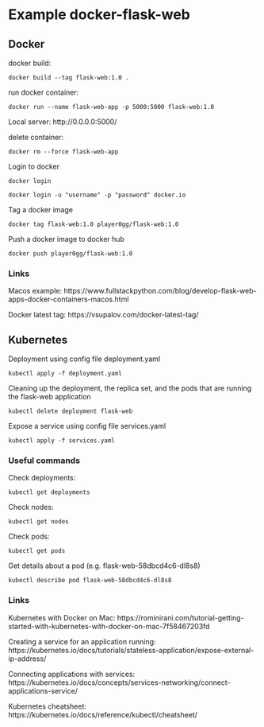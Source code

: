 # Example docker-flask-web

<h2>Docker</h2>

<p>docker build:</p>
<pre><code>docker build --tag flask-web:1.0 .</code></pre>

<p>run docker container:</p>
<pre><code>docker run --name flask-web-app -p 5000:5000 flask-web:1.0</code></pre>
<p>Local server: http://0.0.0.0:5000/</p>

<p>delete container:</p>
<pre><code>docker rm --force flask-web-app</code></pre>

<p>Login to docker</p>
<pre><code>docker login</code></pre>
<pre><code>docker login -u "username" -p "password" docker.io</code></pre>

<p>Tag a docker image</p>
<pre><code>docker tag flask-web:1.0 player0gg/flask-web:1.0</code></pre>
<p>Push a docker image to docker hub</p>
<pre><code>docker push player0gg/flask-web:1.0</code></pre>

<h3>Links</h3>
<p>Macos example: https://www.fullstackpython.com/blog/develop-flask-web-apps-docker-containers-macos.html</p>
<p>Docker latest tag: https://vsupalov.com/docker-latest-tag/</p>


<h2>Kubernetes</h2>

<p>Deployment using config file deployment.yaml</p>
<pre><code>kubectl apply -f deployment.yaml</code></pre>

<p>Cleaning up the deployment, the replica set, and the pods that are running the flask-web application</p>
<pre><code>kubectl delete deployment flask-web</code></pre>

<p>Expose a service using config file services.yaml</p>
<pre><code>kubectl apply -f services.yaml</code></pre>

<h3>Useful commands</h3>
<p>Check deployments:</p>
<pre><code>kubectl get deployments</code></pre>

<p>Check nodes:</p>
<pre><code>kubectl get nodes</code></pre>

<p>Check pods:</p>
<pre><code>kubectl get pods</code></pre>

<p>Get details about a pod (e.g. flask-web-58dbcd4c6-dl8s8)</p>
<pre><code>kubectl describe pod flask-web-58dbcd4c6-dl8s8</code></pre>

<h3>Links</h3>
<p>Kubernetes with Docker on Mac: https://rominirani.com/tutorial-getting-started-with-kubernetes-with-docker-on-mac-7f58467203fd</p>
<p>Creating a service for an application running: https://kubernetes.io/docs/tutorials/stateless-application/expose-external-ip-address/</p>
<p>Connecting applications with services: https://kubernetes.io/docs/concepts/services-networking/connect-applications-service/</p>

<p>Kubernetes cheatsheet: https://kubernetes.io/docs/reference/kubectl/cheatsheet/</p>
